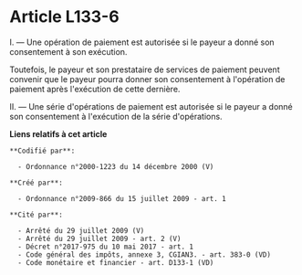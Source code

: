 # Article L133-6

I. ― Une opération de paiement est autorisée si le payeur a donné son consentement à son exécution. 

Toutefois, le payeur et son prestataire de services de paiement peuvent convenir que le payeur pourra donner son consentement
à l'opération de paiement après l'exécution de cette dernière. 

II. ― Une série d'opérations de paiement est autorisée si le payeur a donné son consentement à l'exécution de la série
d'opérations.

**Liens relatifs à cet article**

	**Codifié par**:

	  - Ordonnance n°2000-1223 du 14 décembre 2000 (V)

	**Créé par**:

	  - Ordonnance n°2009-866 du 15 juillet 2009 - art. 1

	**Cité par**:

	  - Arrêté du 29 juillet 2009 (V)
	  - Arrêté du 29 juillet 2009 - art. 2 (V)
	  - Décret n°2017-975 du 10 mai 2017 - art. 1
	  - Code général des impôts, annexe 3, CGIAN3. - art. 383-0 (VD)
	  - Code monétaire et financier - art. D133-1 (VD)
